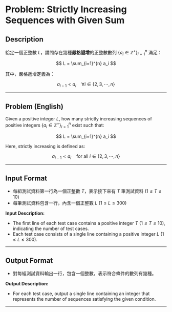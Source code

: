 # Problem: Strictly Increasing Sequences with Given Sum

## Description

給定一個正整數 $L$，請問存在幾種**嚴格遞增**的正整數數列 $\{a_i \in \mathbb{Z}^+\}_{i=1}^n$ 滿足：

$$
L = \sum_{i=1}^{n} a_i
$$

其中，嚴格遞增定義為：

$$
a_{i-1} < a_i \quad \forall i \in \{2, 3, \cdots, n\}
$$

---

## Problem (English)

Given a positive integer $L$, how many strictly increasing sequences of positive integers $\{a_i \in \mathbb{Z}^+\}_{i=1}^n$ exist such that:

$$
L = \sum_{i=1}^{n} a_i
$$

Here, strictly increasing is defined as:

$$
a_{i-1} < a_i \quad \text{for all } i \in \{2, 3, \cdots, n\}
$$

---

## Input Format

- 每組測試資料第一行為一個正整數 $T$，表示接下來有 $T$ 筆測試資料 $(1 \leq T \leq 10)$  
- 每筆測試資料包含一行，內含一個正整數 $L$ $(1 \leq L \leq 300)$

**Input Description:**

- The first line of each test case contains a positive integer $T$ $(1 \leq T \leq 10)$, indicating the number of test cases.
- Each test case consists of a single line containing a positive integer $L$ $(1 \leq L \leq 300)$.

---

## Output Format

- 對每組測試資料輸出一行，包含一個整數，表示符合條件的數列有幾種。

**Output Description:**

- For each test case, output a single line containing an integer that represents the number of sequences satisfying the given condition.

---
